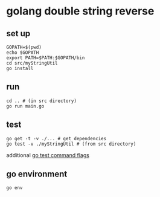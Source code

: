 # golang double string reverse

## set up 
```
GOPATH=$(pwd)
echo $GOPATH
export PATH=$PATH:$GOPATH/bin
cd src/myStringUtil
go install
```

## run
```
cd .. # (in src directory)
go run main.go
```

## test
```
go get -t -v ./... # get dependencies
go test -v ./myStringUtil # (from src directory)
```
additional [go test command flags](https://golang.org/cmd/go/#hdr-Description_of_testing_flags)

## go environment
```
go env
```
